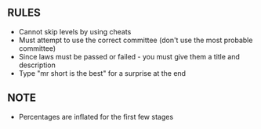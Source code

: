 ## RULES
* Cannot skip levels by using cheats 
* Must attempt to use the correct committee (don't use the most probable committee)
* Since laws must be passed or failed - you must give them a title and description
* Type "mr short is the best" for a surprise at the end

## NOTE

* Percentages are inflated for the first few stages
